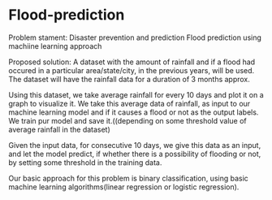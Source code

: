 # Flood-prediction

Problem stament:
Disaster prevention and prediction
Flood prediction using machiine learning approach

Proposed solution:
A dataset with the amount of rainfall and if a flood had occured in a particular area/state/city, in the previous years, will be used. The dataset will have the rainfall data for a duration of 3 months approx.

Using this dataset, we take average rainfall for every 10 days and plot it on a graph to visualize it.
We take this average data of rainfall, as input to our machine learning model and if it causes a flood or not as the output labels.
We train pur model and save it.((depending on some threshold value of average rainfall in the dataset)

Given the input data, for consecutive 10 days, we give this data as an input, and let the model predict, if whether there is a possibility of flooding or not, by setting some threshold in the training data. 

Our basic approach for this problem is binary classification, using basic machine learning algorithms(linear regression or logistic regression).
